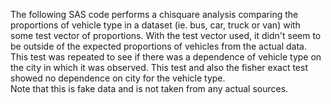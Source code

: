 The following SAS code performs a chisquare analysis
comparing the proportions of vehicle type in a dataset 
(ie. bus, car, truck or van) with some test vector of
proportions.  With the test vector used, it didn't seem
to be outside of the expected proportions of vehicles from
the actual data.  This test was repeated to see if there
was a dependence of vehicle type on the city in which it
was observed.  This test and also the fisher exact test
showed no dependence on city for the vehicle type.  
Note that this is fake data and is not taken from any
actual sources.